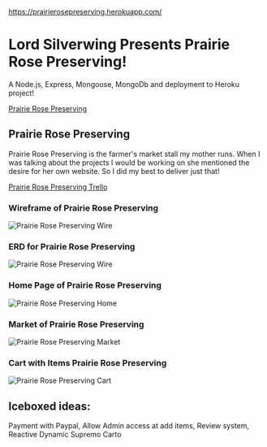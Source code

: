 https://prairierosepreserving.herokuapp.com/
# Lord Silverwing Presents Prairie Rose Preserving!
A Node.js, Express, Mongoose, MongoDb and deployment to Heroku project!

[Prairie Rose Preserving](https://prairierosepreserving.herokuapp.com/)

## Prairie Rose Preserving
Prairie Rose Preserving is the farmer's market stall my mother runs. When I was talking about the projects I would be working on she mentioned the desire for her own website. So I did my best to deliver just that!

[Prairie Rose Preserving Trello](https://trello.com/b/64rnDAlN/prairie-rose-preserving)
### Wireframe of Prairie Rose Preserving
![Prairie Rose Preserving Wire](https://i.imgur.com/Vw1KBvv.png)
### ERD for Prairie Rose Preserving
![Prairie Rose Preserving Wire](https://i.imgur.com/SNafjVs.png)
### Home Page of Prairie Rose Preserving
![Prairie Rose Preserving Home](https://i.imgur.com/QdcKEwJ.png)

### Market of Prairie Rose Preserving
![Prairie Rose Preserving Market](https://i.imgur.com/jIcAtKy.png)

### Cart with Items Prairie Rose Preserving
![Prairie Rose Preserving Cart](https://i.imgur.com/L5PZaN5.png)


## Iceboxed ideas: 
Payment with Paypal, Allow Admin access at add items, Review system, Reactive Dynamic Supremo Carto